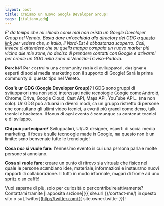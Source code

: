 ```yaml
---
layout: post
title: Creiamo un nuovo Google Developer Group!
tags: [italiano,gdg]
---
```


_E' da tempo che mi chiedo come mai non esista un Google Developer Group nel Veneto. Basta dare un'occhiata alla directory dei GDG a [questo link](https://developers.google.com/groups/directory/?hl=it) per vedere che, in Italia, il Nord-Est è abbastanza scoperto. Così, invece di attendere che su quella mappa compaia un nuovo marker più vicino alle mie zone, ho deciso di prendere contatti con Google e attivarmi per creare un GDG nella zona di Venezia-Treviso-Padova._

**Perché?** Per costruire una community reale di sviluppatori, designer e esperti di social media marketing con il supporto di Google! Sarà la prima community di questo tipo nel Veneto.

**Cos'è un GDG (Google Developer Group)**? I GDG sono gruppi di sviluppatori (ma non solo) interessati nelle tecnologie Google come Android, Chrome, Drive, Google Cloud, Cast API, Maps API, YouTube API... (ma non solo). Un GDG può attuarsi in diversi modi, da un gruppo ristretto di persone che consultano gli ultimi video tecnici, a eventi più grandi come demo, talk tecnici e hackaton. Il focus di ogni evento è comunque su contenuti tecnici e di sviluppo.


**Chi può partecipare?** Sviluppatori, UI/UX designer, esperti di social media marketing. Il focus è sulle tecnologie made in Google, ma questo non è un limite: sono benvenute tutte le tecnologie!

**Cosa _non_ si vuole fare:** l'ennesimo evento in cui una persona parla e molte persone si annoiano.

**Cosa si vuole fare:** creare un punto di ritrovo sia virtuale che fisico nel quale le persone scambiano idee, materiale, informazioni e instaurano nuovi rapporti di collaborazione. Il tutto in modo informale, magari di fronte ad uno spritz o un caffè!

Vuoi saperne di più, solo per curiosità o per contribuire attivamente? Contattami tramite [l'apposita sezione]({{ site.url }}/contact-me/) in questo sito o su [Twitter](http://twitter.com/{{ site.owner.twitter }})!
